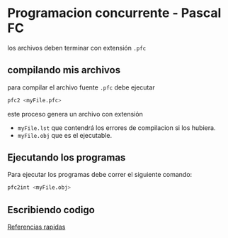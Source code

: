 # Programacion concurrente - Pascal FC

los archivos deben terminar con extensión `.pfc`

## compilando mis archivos

para compilar el archivo fuente `.pfc` debe ejecutar

```sh
pfc2 <myFile.pfc>
```

este proceso genera un archivo con extensión

- `myFile.lst` que contendrá los errores de compilacion si los hubiera.
- `myFile.obj` que es el ejecutable.

## Ejecutando los programas

Para ejecutar los programas debe correr el siguiente comando:

```sh
pfc2int <myFile.obj>
```

## Escribiendo codigo

[Referencias rapidas](../docs/RESUMEN_PASCALFC.MD)